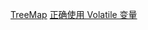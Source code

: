 [TreeMap](https://www.cnblogs.com/daxin/p/5503918.html)
[正确使用 Volatile 变量](https://www.ibm.com/developerworks/cn/java/j-jtp06197.html)
